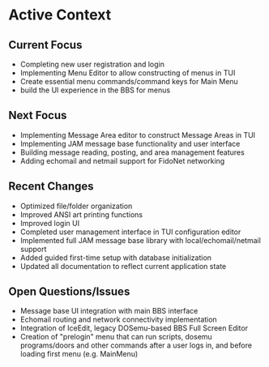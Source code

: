 # Active Context

## Current Focus

- Completing new user registration and login
- Implementing Menu Editor to allow constructing of menus in TUI
- Create essential menu commands/command keys for Main Menu
- build the UI experience in the BBS for menus

## Next Focus

- Implementing Message Area editor to construct Message Areas in TUI
- Implementing JAM message base functionality and user interface
- Building message reading, posting, and area management features
- Adding echomail and netmail support for FidoNet networking

## Recent Changes

- Optimized file/folder organization
- Improved ANSI art printing functions
- Improved login UI
- Completed user management interface in TUI configuration editor
- Implemented full JAM message base library with local/echomail/netmail support
- Added guided first-time setup with database initialization
- Updated all documentation to reflect current application state

## Open Questions/Issues

- Message base UI integration with main BBS interface
- Echomail routing and network connectivity implementation
- Integration of IceEdit, legacy DOSemu-based BBS Full Screen Editor
- Creation of "prelogin" menu that can run scripts, dosemu programs/doors and other commands after a user logs in, and before loading first menu (e.g. MainMenu)
